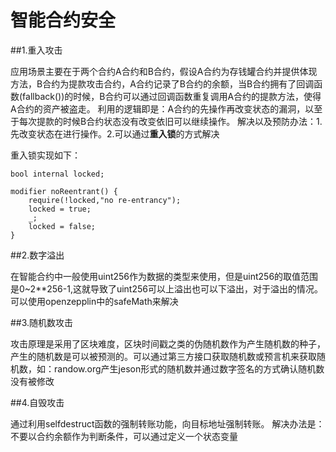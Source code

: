 # 智能合约安全



##1.重入攻击

 应用场景主要在于两个合约A合约和B合约，假设A合约为存钱罐合约并提供体现方法，B合约为提款攻击合约，A合约记录了B合约的余额，当B合约拥有了回调函数(fallback())的时候，B合约可以通过回调函数重复调用A合约的提款方法，使得A合约的资产被盗走。
    利用的逻辑即是：A合约的先操作再改变状态的漏洞，以至于每次提款的时候B合约状态没有改变依旧可以继续操作。
    解决以及预防办法：1.先改变状态在进行操作。2.可以通过**重入锁**的方式解决
    
重入锁实现如下：

``` 
bool internal locked;

modifier noReentrant() {
    require(!locked,"no re-entrancy");
    locked = true;
    _;
    locked = false;
}

```

##2.数字溢出

在智能合约中一般使用uint256作为数据的类型来使用，但是uint256的取值范围是0~2**256-1,这就导致了uint256可以上溢出也可以下溢出，对于溢出的情况。可以使用openzepplin中的safeMath来解决


##3.随机数攻击

攻击原理是采用了区块难度，区块时间戳之类的伪随机数作为产生随机数的种子，产生的随机数是可以被预测的。可以通过第三方接口获取随机数或预言机来获取随机数，如：randow.org产生jeson形式的随机数并通过数字签名的方式确认随机数没有被修改

##4.自毁攻击

通过利用selfdestruct函数的强制转账功能，向目标地址强制转账。
解决办法是：不要以合约余额作为判断条件，可以通过定义一个状态变量


